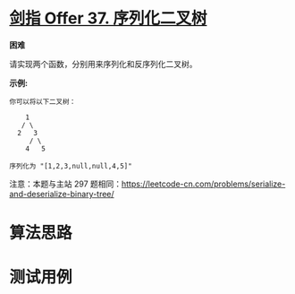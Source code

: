 # [剑指 Offer 37. 序列化二叉树][cnTitle]

**困难**

请实现两个函数，分别用来序列化和反序列化二叉树。

**示例:** 

```
你可以将以下二叉树：

    1
   / \
  2   3
     / \
    4   5

序列化为 "[1,2,3,null,null,4,5]"
```

注意：本题与主站 297 题相同：https://leetcode-cn.com/problems/serialize-and-deserialize-binary-tree/




# 算法思路

# 测试用例
```
```

[cnTitle]: https://leetcode-cn.com/problems/xu-lie-hua-er-cha-shu-lcof/
